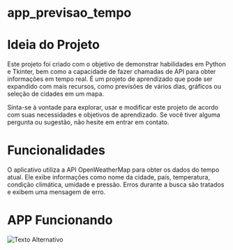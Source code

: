 # app_previsao_tempo

# Ideia do Projeto

Este projeto foi criado com o objetivo de demonstrar habilidades em Python e Tkinter, bem como a capacidade de fazer chamadas de API para obter informações em tempo real. É um projeto de aprendizado que pode ser expandido com mais recursos, como previsões de vários dias, gráficos ou seleção de cidades em um mapa.

Sinta-se à vontade para explorar, usar e modificar este projeto de acordo com suas necessidades e objetivos de aprendizado. Se você tiver alguma pergunta ou sugestão, não hesite em entrar em contato.

# Funcionalidades

O aplicativo utiliza a API OpenWeatherMap para obter os dados do tempo atual.
Ele exibe informações como nome da cidade, país, temperatura, condição climática, umidade e pressão.
Erros durante a busca são tratados e exibem uma mensagem de erro.

# APP Funcionando

![Texto Alternativo](https://i.imgur.com/Af6ZZIe.png)